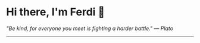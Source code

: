 <h1>Hi there, I'm Ferdi 👋</h1>

<p><em>
  "Be kind, for everyone you meet is fighting a harder battle." — Plato
</em></p>

---
